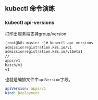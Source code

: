 ## kubectl 命令演练

### kubectl api-versions

打印出服务端支持group/version

```bash
[root@k8s-master ~]# kubectl api-versions
admissionregistration.k8s.io/v1
admissionregistration.k8s.io/v1beta1
// ...
apps/v1
batch/v1
v1
```

也就是编排文件中`apiVersion`字段。

```yaml
apiVersion: apps/v1
kind: Deployment
```